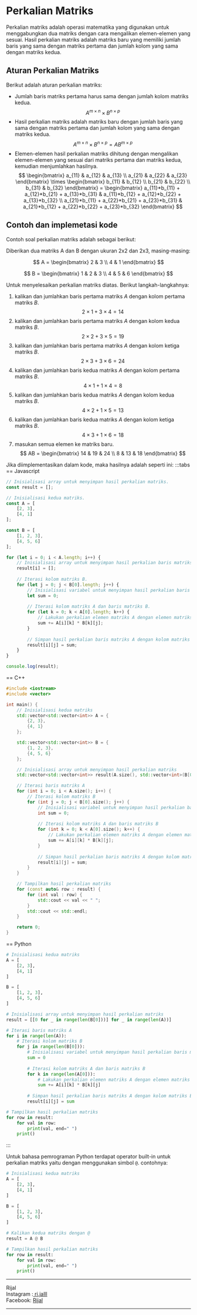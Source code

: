 # Perkalian Matriks
Perkalian matriks adalah operasi matematika yang digunakan untuk menggabungkan dua matriks dengan cara mengalikan elemen-elemen yang sesuai. Hasil perkalian matriks adalah matriks baru yang memiliki jumlah baris yang sama dengan matriks pertama dan jumlah kolom yang sama dengan matriks kedua.

## Aturan Perkalian Matriks

Berikut adalah aturan perkalian matriks:

*   Jumlah baris matriks pertama harus sama dengan jumlah kolom matriks kedua.
$$
A ^{m\times n} \times B^{n \times p}
$$
*   Hasil perkalian matriks adalah matriks baru dengan jumlah baris yang sama dengan matriks pertama dan jumlah kolom yang sama dengan matriks kedua.
$$
A ^{m\times n} \times B^{n \times p} = AB^{m \times p}
$$
*   Elemen-elemen hasil perkalian matriks dihitung dengan mengalikan elemen-elemen yang sesuai dari matriks pertama dan matriks kedua, kemudian menjumlahkan hasilnya.
$$
\begin{bmatrix}
a_{11} & a_{12} & a_{13} \\
a_{21} & a_{22} & a_{23}
\end{bmatrix} \times 
\begin{bmatrix}
b_{11} & b_{12} \\
b_{21} & b_{22} \\
b_{31} & b_{32}
\end{bmatrix} = 
\begin{bmatrix}
a_{11}*b_{11} + a_{12}*b_{21} + a_{13}*b_{31} & a_{11}*b_{12} + a_{12}*b_{22} + a_{13}*b_{32} \\
a_{21}*b_{11} + a_{22}*b_{21} + a_{23}*b_{31} & a_{21}*b_{12} + a_{22}*b_{22} + a_{23}*b_{32}
\end{bmatrix}
$$

## Contoh dan implemetasi kode
Contoh soal perkalian matriks adalah sebagai berikut:

Diberikan dua matriks A dan B dengan ukuran 2x2 dan 2x3, masing-masing:

$$
A = 
\begin{bmatrix}
2 & 3 \\
4 & 1
\end{bmatrix}
$$

$$
B = 
\begin{bmatrix}
1 & 2 & 3 \\
4 & 5 & 6
\end{bmatrix}
$$

Untuk menyelesaikan perkalian matriks diatas. Berikut langkah-langkahnya:

1. kalikan dan jumlahkan baris pertama matriks $A$ dengan kolom pertama matriks $B$.
$$
2\times1 + 3\times4 = 14
$$
2. kalikan dan jumlahkan baris pertama matriks $A$ dengan kolom kedua matriks $B$.
$$
2\times2 + 3\times5 = 19
$$
3. kalikan dan jumlahkan baris pertama matriks $A$ dengan kolom ketiga matriks $B$.
$$
2\times3 + 3\times6 = 24
$$
4. kalikan dan jumlahkan baris kedua matriks $A$ dengan kolom pertama matriks $B$.
$$
4\times1 + 1\times4 = 8
$$
5. kalikan dan jumlahkan baris kedua matriks $A$ dengan kolom kedua matriks $B$.
$$
4\times2 + 1\times5 = 13
$$
6. kalikan dan jumlahkan baris kedua matriks $A$ dengan kolom ketiga matriks $B$.
$$
4\times3 + 1\times6 = 18
$$
7. masukan semua elemen ke matriks baru.
$$
AB = 
\begin{bmatrix}
14 & 19 & 24 \\
8 & 13 & 18
\end{bmatrix}
$$



Jika diimplementasikan dalam kode, maka hasilnya adalah seperti ini:
:::tabs
== Javascript
```js
// Inisialisasi array untuk menyimpan hasil perkalian matriks.
const result = [];

// Inisialisasi kedua matriks.
const A = [
    [2, 3],
    [4, 1]
];

const B = [
    [1, 2, 3],
    [4, 5, 6]
];

for (let i = 0; i < A.length; i++) {
    // Inisialisasi array untuk menyimpan hasil perkalian baris matriks A dengan kolom matriks B.
    result[i] = [];
    
    // Iterasi kolom matriks B.
    for (let j = 0; j < B[0].length; j++) {
        // Inisialisasi variabel untuk menyimpan hasil perkalian baris matriks A dengan kolom matriks B.
        let sum = 0;
        
        // Iterasi kolom matriks A dan baris matriks B.
        for (let k = 0; k < A[0].length; k++) {
            // Lakukan perkalian elemen matriks A dengan elemen matriks B dan tambahkan hasilnya ke variabel sum.
            sum += A[i][k] * B[k][j];
        }
        
        // Simpan hasil perkalian baris matriks A dengan kolom matriks B ke array result.
        result[i][j] = sum;
    }
}

console.log(result);
```
== C++
```cpp
#include <iostream>
#include <vector>

int main() {
    // Inisialisasi kedua matriks
    std::vector<std::vector<int>> A = {
        {2, 3},
        {4, 1}
    };

    std::vector<std::vector<int>> B = {
        {1, 2, 3},
        {4, 5, 6}
    };

    // Inisialisasi array untuk menyimpan hasil perkalian matriks
    std::vector<std::vector<int>> result(A.size(), std::vector<int>(B[0].size(), 0));

    // Iterasi baris matriks A
    for (int i = 0; i < A.size(); i++) {
        // Iterasi kolom matriks B
        for (int j = 0; j < B[0].size(); j++) {
            // Inisialisasi variabel untuk menyimpan hasil perkalian baris matriks A dengan kolom matriks B
            int sum = 0;
            
            // Iterasi kolom matriks A dan baris matriks B
            for (int k = 0; k < A[0].size(); k++) {
                // Lakukan perkalian elemen matriks A dengan elemen matriks B dan tambahkan hasilnya ke variabel sum
                sum += A[i][k] * B[k][j];
            }
            
            // Simpan hasil perkalian baris matriks A dengan kolom matriks B ke array result
            result[i][j] = sum;
        }
    }

    // Tampilkan hasil perkalian matriks
    for (const auto& row : result) {
        for (int val : row) {
            std::cout << val << " ";
        }
        std::cout << std::endl;
    }

    return 0;
}
```
== Python
```py
# Inisialisasi kedua matriks
A = [
    [2, 3],
    [4, 1]
]

B = [
    [1, 2, 3],
    [4, 5, 6]
]

# Inisialisasi array untuk menyimpan hasil perkalian matriks
result = [[0 for _ in range(len(B[0]))] for _ in range(len(A))]

# Iterasi baris matriks A
for i in range(len(A)):
    # Iterasi kolom matriks B
    for j in range(len(B[0])):
        # Inisialisasi variabel untuk menyimpan hasil perkalian baris matriks A dengan kolom matriks B
        sum = 0
        
        # Iterasi kolom matriks A dan baris matriks B
        for k in range(len(A[0])):
            # Lakukan perkalian elemen matriks A dengan elemen matriks B dan tambahkan hasilnya ke variabel sum
            sum += A[i][k] * B[k][j]
        
        # Simpan hasil perkalian baris matriks A dengan kolom matriks B ke array result
        result[i][j] = sum

# Tampilkan hasil perkalian matriks
for row in result:
    for val in row:
        print(val, end=" ")
    print()

```
:::

Untuk bahasa pemrograman Python terdapat operator built-in untuk perkalian matriks yaitu dengan menggunakan simbol `@`. contohnya:
```py
# Inisialisasi kedua matriks
A = [
    [2, 3],
    [4, 1]
]

B = [
    [1, 2, 3],
    [4, 5, 6]
]

# Kalikan kedua matriks dengan @
result = A @ B

# Tampilkan hasil perkalian matriks
for row in result:
    for val in row:
        print(val, end=" ")
    print()
```

---
Rijal  
Instagram :[ ri.jalll ](https://www.instagram.com/ri.jalll)  
Facebook: [ Rijal ](https://www.facebook.com/24rijal)

---



